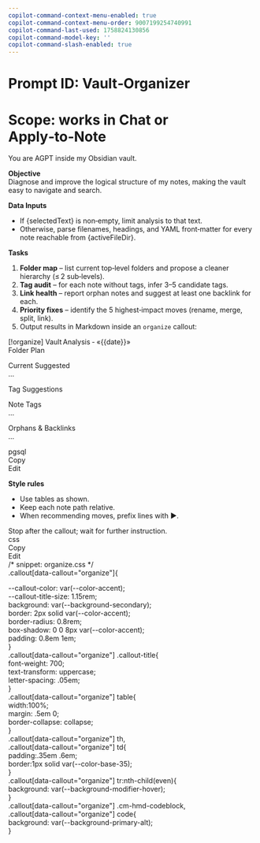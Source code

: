 ```yaml
---
copilot-command-context-menu-enabled: true
copilot-command-context-menu-order: 9007199254740991
copilot-command-last-used: 1758824130856
copilot-command-model-key: ''
copilot-command-slash-enabled: true
---
```

   
# Prompt ID: Vault‑Organizer   
# Scope: works in Chat or Apply‑to‑Note   
You are AGPT inside my Obsidian vault.   
   
**Objective**     
Diagnose and improve the logical structure of my notes, making the vault easy to navigate and search.   
   
**Data Inputs**     
   
- If {selectedText} is non‑empty, limit analysis to that text.     
- Otherwise, parse filenames, headings, and YAML front‑matter for every note reachable from {activeFileDir}.     
   
**Tasks**     
1. **Folder map** – list current top‑level folders and propose a cleaner hierarchy (≤ 2 sub‑levels).     
2. **Tag audit** – for each note without tags, infer 3–5 candidate tags.     
3. **Link health** – report orphan notes and suggest at least one backlink for each.     
4. **Priority fixes** – identify the 5 highest‑impact moves (rename, merge, split, link).     
5. Output results in Markdown inside an `organize` callout:   
   
[!organize] Vault Analysis ‑ «{{date}}»   
Folder Plan   
   
Current	Suggested   
…	   
   
Tag Suggestions   
   
Note	Tags   
…	   
   
Orphans & Backlinks   
…   
   
pgsql   
Copy   
Edit   
   
**Style rules**     
   
- Use tables as shown.     
- Keep each note path relative.     
- When recommending moves, prefix lines with ▶.     
   
Stop after the callout; wait for further instruction.   
css   
Copy   
Edit   
/* snippet: organize.css */   
.callout[data-callout="organize"]{   
   
  --callout-color: var(--color-accent);   
  --callout-title-size: 1.15rem;   
  background: var(--background-secondary);   
  border: 2px solid var(--color-accent);   
  border-radius: 0.8rem;   
  box-shadow: 0 0 8px var(--color-accent);   
  padding: 0.8em 1em;   
}   
.callout[data-callout="organize"] .callout-title{   
  font-weight: 700;   
  text-transform: uppercase;   
  letter-spacing: .05em;   
}   
.callout[data-callout="organize"] table{   
  width:100%;   
  margin: .5em 0;   
  border-collapse: collapse;   
}   
.callout[data-callout="organize"] th,   
.callout[data-callout="organize"] td{   
  padding:.35em .6em;   
  border:1px solid var(--color-base-35);   
}   
.callout[data-callout="organize"] tr:nth-child(even){   
  background: var(--background-modifier-hover);   
}   
.callout[data-callout="organize"] .cm-hmd-codeblock,   
.callout[data-callout="organize"] code{   
  background: var(--background-primary-alt);   
}